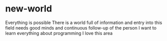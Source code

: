 # new-world
Everything is possible
There is a world full of information and entry into this field needs good minds and continuous follow-up of the person
I want to learn everything about programming
I love this area
